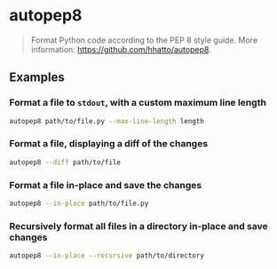 # autopep8

> Format Python code according to the PEP 8 style guide. More information: <https://github.com/hhatto/autopep8>.

## Examples

### Format a file to `stdout`, with a custom maximum line length

```bash
autopep8 path/to/file.py --max-line-length length
```

### Format a file, displaying a diff of the changes

```bash
autopep8 --diff path/to/file
```

### Format a file in-place and save the changes

```bash
autopep8 --in-place path/to/file.py
```

### Recursively format all files in a directory in-place and save changes

```bash
autopep8 --in-place --recursive path/to/directory
```
